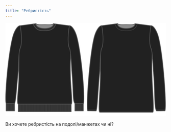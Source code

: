 ```yaml
---
title: "Ребристість"
---
```


![Ребристість](ribbing.svg)

Ви хочете ребристість на подолі/манжетах чи ні?





